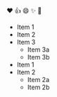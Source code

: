 :heart:
:+1:
:smile:
:sparkles:
:tada:
*  Item 1
*  Item 2
*  Item 3
   *  Item 3a
   *  Item 3b
* Item 1
* Item 2
  * Item 2a
  * Item 2b
